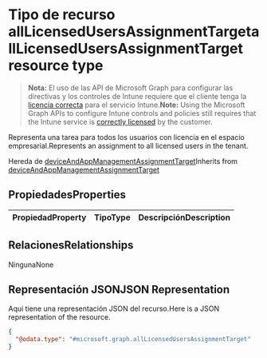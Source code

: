 # <a name="alllicensedusersassignmenttarget-resource-type"></a><span data-ttu-id="ecc10-101">Tipo de recurso allLicensedUsersAssignmentTarget</span><span class="sxs-lookup"><span data-stu-id="ecc10-101">allLicensedUsersAssignmentTarget resource type</span></span>

> <span data-ttu-id="ecc10-102">**Nota:** El uso de las API de Microsoft Graph para configurar las directivas y los controles de Intune requiere que el cliente tenga la [licencia correcta](https://go.microsoft.com/fwlink/?linkid=839381) para el servicio Intune.</span><span class="sxs-lookup"><span data-stu-id="ecc10-102">**Note:** Using the Microsoft Graph APIs to configure Intune controls and policies still requires that the Intune service is [correctly licensed](https://go.microsoft.com/fwlink/?linkid=839381) by the customer.</span></span>

<span data-ttu-id="ecc10-103">Representa una tarea para todos los usuarios con licencia en el espacio empresarial.</span><span class="sxs-lookup"><span data-stu-id="ecc10-103">Represents an assignment to all licensed users in the tenant.</span></span>

<span data-ttu-id="ecc10-104">Hereda de [deviceAndAppManagementAssignmentTarget](../resources/intune_books_deviceandappmanagementassignmenttarget.md)</span><span class="sxs-lookup"><span data-stu-id="ecc10-104">Inherits from [deviceAndAppManagementAssignmentTarget](../resources/intune_books_deviceandappmanagementassignmenttarget.md)</span></span>

## <a name="properties"></a><span data-ttu-id="ecc10-105">Propiedades</span><span class="sxs-lookup"><span data-stu-id="ecc10-105">Properties</span></span>
|<span data-ttu-id="ecc10-106">Propiedad</span><span class="sxs-lookup"><span data-stu-id="ecc10-106">Property</span></span>|<span data-ttu-id="ecc10-107">Tipo</span><span class="sxs-lookup"><span data-stu-id="ecc10-107">Type</span></span>|<span data-ttu-id="ecc10-108">Descripción</span><span class="sxs-lookup"><span data-stu-id="ecc10-108">Description</span></span>|
|:---|:---|:---|

## <a name="relationships"></a><span data-ttu-id="ecc10-109">Relaciones</span><span class="sxs-lookup"><span data-stu-id="ecc10-109">Relationships</span></span>
<span data-ttu-id="ecc10-110">Ninguna</span><span class="sxs-lookup"><span data-stu-id="ecc10-110">None</span></span>
## <a name="json-representation"></a><span data-ttu-id="ecc10-111">Representación JSON</span><span class="sxs-lookup"><span data-stu-id="ecc10-111">JSON Representation</span></span>
<span data-ttu-id="ecc10-112">Aquí tiene una representación JSON del recurso.</span><span class="sxs-lookup"><span data-stu-id="ecc10-112">Here is a JSON representation of the resource.</span></span>
<!-- {
  "blockType": "resource",
  "keyProperty": "id",
  "@odata.type": "microsoft.graph.allLicensedUsersAssignmentTarget"
}
-->
``` json
{
  "@odata.type": "#microsoft.graph.allLicensedUsersAssignmentTarget"
}
```




